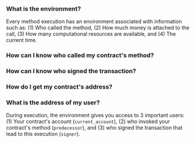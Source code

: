 ### What is the environment?
Every method execution has an environment associated with information such as: (1) Who called the method, (2) How much money is attached to the call, (3) How many computational resources are available, and (4) The current time.

### How can I know who called my contract's method?
### How can I know who signed the transaction?
### How do I get my contract's address?
### What is the address of my user?
During execution, the environment gives you access to 3 important users: (1) Your contract's account (`current_account`), (2) who invoked your contract's method (`predecessor`), and (3) who signed the transaction that lead to this execution (`signer`).